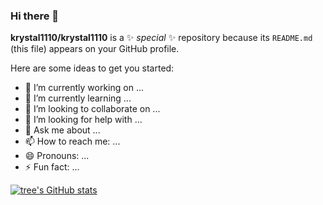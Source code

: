 ### Hi there 👋

 
**krystal1110/krystal1110** is a ✨ _special_ ✨ repository because its `README.md` (this file) appears on your GitHub profile.

Here are some ideas to get you started:

- 🔭 I’m currently working on ...
- 🌱 I’m currently learning ...
- 👯 I’m looking to collaborate on ...
- 🤔 I’m looking for help with ...
- 💬 Ask me about ...
- 📫 How to reach me: ...
- 😄 Pronouns: ...
- ⚡ Fun fact: ...
 


[![tree's GitHub stats](https://github-readme-stats.vercel.app/api?username=krystal1110&hide=contribs,prs&show_icons=true&theme=synthwave)](https://github.com/anuraghazra/github-readme-stats)

 
